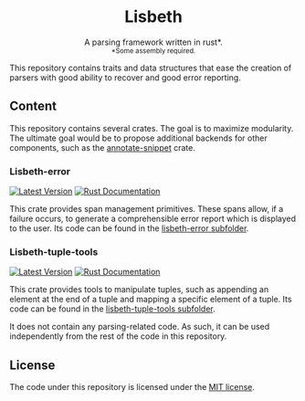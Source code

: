 <div class="title-block" style="text-align: center;" align="center">

# Lisbeth

A parsing framework written in rust\*.<br>
<sub>\*Some assembly required.</sub>

</div>

This repository contains traits and data structures that ease the creation of
parsers with good ability to recover and good error reporting.

## Content

This repository contains several crates. The goal is to maximize modularity.
The ultimate goal would be to propose additional backends for other components,
such as the [annotate-snippet] crate.

### Lisbeth-error

[![Latest Version][error-version-badge]][error-version-url]
[![Rust Documentation][error-docs-badge]][error-docs-url]

This crate provides span management primitives. These spans allow, if a failure
occurs, to generate a comprehensible error report which is displayed to the
user. Its code can be found in the [lisbeth-error subfolder][error-subrepo].

### Lisbeth-tuple-tools

[![Latest Version][tuple-tools-version-badge]][tuple-tools-version-url]
[![Rust Documentation][tuple-tools-docs-badge]][tuple-tools-docs-url]

This crate provides tools to manipulate tuples, such as appending an element at
the end of a tuple and mapping a specific element of a tuple. Its code can be
found in the [lisbeth-tuple-tools subfolder][tuple-tools-subrepo].

It does not contain any parsing-related code. As such, it can be used
independently from the rest of the code in this repository.

## License

The code under this repository is licensed under the
<a href="LICENSE">MIT license</a>.

[annotate-snippet]: https://crates.io/crates/annotate-snippets

[error-version-badge]: https://img.shields.io/crates/v/lisbeth-error.svg
[error-version-url]: https://crates.io/crates/lisbeth-error
[error-docs-badge]: https://img.shields.io/badge/docs-latest-blue.svg
[error-docs-url]: https://docs.rs/lisbeth-error
[error-subrepo]: lisbeth-error

[tuple-tools-version-badge]: https://img.shields.io/crates/v/lisbeth-tuple-tools.svg
[tuple-tools-version-url]: https://crates.io/crates/lisbeth-tuple-tools
[tuple-tools-docs-badge]: https://img.shields.io/badge/docs-latest-blue.svg
[tuple-tools-docs-url]: https://docs.rs/lisbeth-tuple-tools
[tuple-tools-subrepo]: lisbeth-tuple-tools
